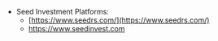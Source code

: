- Seed Investment Platforms:
  - [https://www.seedrs.com/](https://www.seedrs.com/)
  - https://www.seedinvest.com